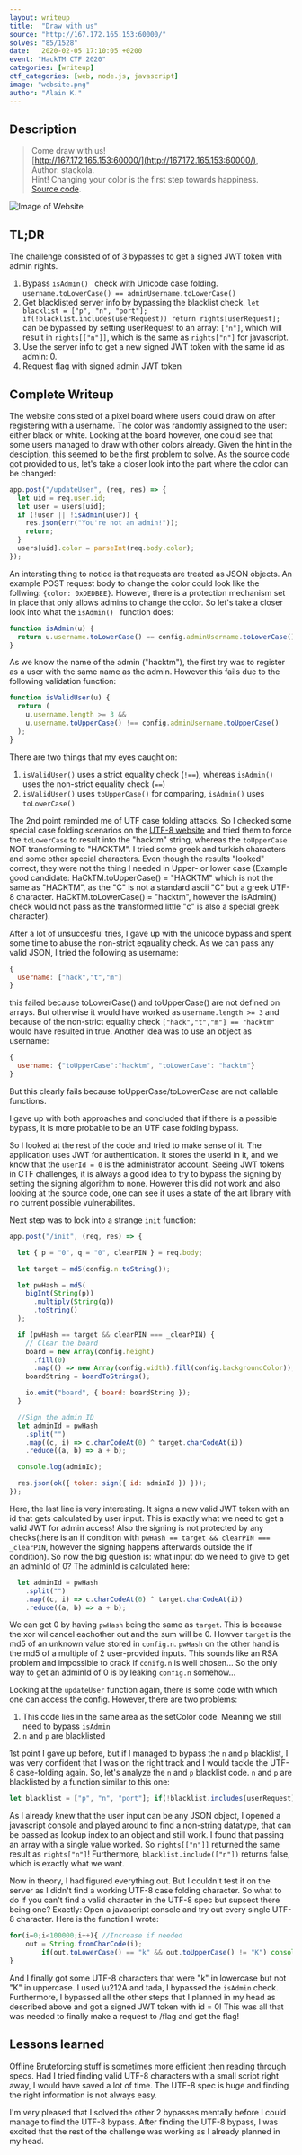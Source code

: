 ```yaml
---
layout: writeup
title:  "Draw with us"
source: "http://167.172.165.153:60000/"
solves: "85/1528"
date:   2020-02-05 17:10:05 +0200
event: "HackTM CTF 2020"
categories: [writeup]
ctf_categories: [web, node.js, javascript]
image: "website.png"
author: "Alain K."
---
```


## Description
> Come draw with us!  
> [http://167.172.165.153:60000/](http://167.172.165.153:60000/),  
> Author: stackola.  
> Hint! Changing your color is the first step towards happiness.  
> [Source code](stripped.js). 

![Image of Website](website.png)

## TL;DR
The challenge consisted of of 3 bypasses to get a signed JWT token with admin rights.
1. Bypass `isAdmin() ` check with Unicode case folding. `username.toLowerCase() == adminUsername.toLowerCase()`
2. Get blacklisted server info by bypassing the blacklist check. 
`let blacklist = ["p", "n", "port"]; if(!blacklist.includes(userRequest)) return rights[userRequest];` can be bypassed by setting userRequest to an array: `["n"]`, which will result in `rights[["n"]]`, which is the same as `rights["n"]` for javascript.
3. Use the server info to get a new signed JWT token with the same id as admin: 0. 
4. Request flag with signed admin JWT token

## Complete Writeup
The website consisted of a pixel board where users could draw on after registering with a username. The color was randomly assigned to the user: either black or white. Looking at the board however, one could see that some users managed to draw with other colors already. Given the hint in the desciption, this seemed to be the first problem to solve. As the source code got provided to us, let's take a closer look into the part where the color can be changed:
```javascript
app.post("/updateUser", (req, res) => {
  let uid = req.user.id;
  let user = users[uid];
  if (!user || !isAdmin(user)) {
    res.json(err("You're not an admin!"));
    return;
  }
  users[uid].color = parseInt(req.body.color);
});
```
An intersting thing to notice is that requests are treated as JSON objects. An example POST request body to change the color could look like the follwing:
`{color: 0xDEDBEE}`.
However, there is a protection mechanism set in place that only allows admins to change the color. So let's take a closer look into what the `isAdmin() ` function does:
```javascript
function isAdmin(u) {
  return u.username.toLowerCase() == config.adminUsername.toLowerCase();
}
```
As we know the name of the admin ("hacktm"), the first try was to register as a user with the same name as the admin. However this fails due to the following validation function:
```javascript
function isValidUser(u) {
  return (
    u.username.length >= 3 &&
    u.username.toUpperCase() !== config.adminUsername.toUpperCase()
  );
}
```
There are two things that my eyes caught on:
1. `isValidUser()` uses a strict equality check (`!==`), whereas `isAdmin()` uses the non-strict equality check (`==`)
2. `isValidUser()` uses `toUpperCase()` for comparing, `isAdmin()` uses `toLowerCase()`

The 2nd point reminded me of UTF case folding attacks. So I checked some special case folding scenarios on the [UTF-8 website](https://unicode.org/faq/casemap_charprop.html) and tried them to force the `toLowerCase` to result into the "hacktm" string, whereas the `toUpperCase` NOT transforming to "HACKTM". I tried some greek and turkish characters and some other special characters. Even though the results "looked" correct, they were not the thing I needed in Upper- or lower case (Example good candidate: HaϹkTM.toUpperCase() = "HAϹKTM" which is not the same as "HACKTM", as the "Ϲ" is not a standard ascii "C" but a greek UTF-8 character. HaϹkTM.toLowerCase() = "haϲktm", however the isAdmin() check would not pass as the transformed little "ϲ" is also a special greek character). 

After a lot of unsuccesful tries, I gave up with the unicode bypass and spent some time to abuse the non-strict eqauality check. 
As we can pass any valid JSON, I tried the following as username:
```javascript
{
  username: ["hack","t","m"]
}
```

this failed because toLowerCase() and toUpperCase() are not defined on arrays. But otherwise it would have worked as `username.length >= 3` and because of the non-strict equality check `["hack","t","m"] == "hacktm"` would have resulted in true. Another idea was to use an object as username:

```javascript
{
  username: {"toUpperCase":"hacktm", "toLowerCase": "hacktm"}
}
```

But this clearly fails because toUpperCase/toLowerCase are not callable functions.

I gave up with both approaches and concluded that if there is a possible bypass, it is more probable to be an UTF case folding bypass.

So I looked at the rest of the code and tried to make sense of it. The application uses JWT for authentication. It stores the userId in it, and we know that the `userId = 0` is the administrator account. Seeing JWT tokens in CTF challenges, it is always a good idea to try to bypass the signing by setting the signing algorithm to none. However this did not work and also looking at the source code, one can see it uses a state of the art library with no current possible vulnerabilites.


Next step was to look into a strange `init` function: 
```javascript
app.post("/init", (req, res) => {

  let { p = "0", q = "0", clearPIN } = req.body;

  let target = md5(config.n.toString());

  let pwHash = md5(
    bigInt(String(p))
      .multiply(String(q))
      .toString()
  );

  if (pwHash == target && clearPIN === _clearPIN) {
    // Clear the board
    board = new Array(config.height)
      .fill(0)
      .map(() => new Array(config.width).fill(config.backgroundColor));
    boardString = boardToStrings();

    io.emit("board", { board: boardString });
  }

  //Sign the admin ID
  let adminId = pwHash
    .split("")
    .map((c, i) => c.charCodeAt(0) ^ target.charCodeAt(i))
    .reduce((a, b) => a + b);

  console.log(adminId);

  res.json(ok({ token: sign({ id: adminId }) }));
});
```

Here, the last line is very interesting. It signs a new valid JWT token with an id that gets calculated by user input. This is exactly what we need to get a valid JWT for admin access! Also the signing is not protected by any checks(there is an if condition with `pwHash == target && clearPIN === _clearPIN`, however the signing happens afterwards outside the if condition). 
So now the big question is: what input do we need to give to get an adminId of 0? The adminId is calculated here:
```javascript
  let adminId = pwHash
    .split("")
    .map((c, i) => c.charCodeAt(0) ^ target.charCodeAt(i))
    .reduce((a, b) => a + b);
```
We can get 0 by having `pwHash` being the same as `target`. This is because the xor wil cancel eachother out and the sum will be 0. Howver `target` is the md5 of an unknown value stored in `config.n`. `pwHash` on the other hand is the md5 of a multiple of 2 user-provided inputs. This sounds like an RSA problem and impossible to crack if `conifg.n` is well chosen... So the only way to get an adminId of 0 is by leaking `config.n` somehow...

Looking at the `updateUser` function again, there is some code with which one can access the config. However, there are two problems:
1. This code lies in the same area as the setColor code. Meaning we still need to bypass `isAdmin`
2. `n` and `p` are blacklisted 

1st point I gave up before, but if I managed to bypass the `n` and `p` blacklist, I was very confident that I was on the right track and I would tackle the UTF-8 case-folding again. So, let's analyze the `n` and `p` blacklist code. `n` and `p` are blacklisted by a function similar to this one: 
```javascript
let blacklist = ["p", "n", "port"]; if(!blacklist.includes(userRequest)) return rights[userRequest];
```
As I already knew that the user input can be any JSON object, I opened a javascript console and played around to find a non-string datatype, that can be passed as lookup index to an object and still work. I found that passing an array with a single value worked. So `rights[["n"]]` returned the same result as `rights["n"]`! Furthermore, `blacklist.include(["n"])` returns false, which is exactly what we want.

Now in theory, I had figured everything out. But I couldn't test it on the server as I didn't find a working UTF-8 case folding character. So what to do if you can't find a valid character in the UTF-8 spec but supsect there being one? Exactly: Open a javascript console and try out every single UTF-8 character. Here is the function I wrote:

```javascript
for(i=0;i<100000;i++){ //Increase if needed
    out = String.fromCharCode(i);
		if(out.toLowerCase() == "k" && out.toUpperCase() != "K") console.log(out);
}
```
And I finally got some UTF-8 characters that were "k" in lowercase but not "K" in uppercase. I used \u212A and tada, I bypassed the `isAdmin` check. Furthermore, I bypassed all the other steps that I planned in my head as described above and got a signed JWT token with id = 0! This was all that was needed to finally make a request to /flag and get the flag! 


## Lessons learned
Offline Bruteforcing stuff is sometimes more efficient then reading through specs. Had I tried finding valid UTF-8 characters with a small script right away, I would have saved a lot of time. The UTF-8 spec is huge and finding the right information is not always easy.

I'm very pleased that I solved the other 2 bypasses mentally before I could manage to find the UTF-8 bypass. After finding the UTF-8 bypass, I was excited that the rest of the challenge was working as I already planned in my head.
